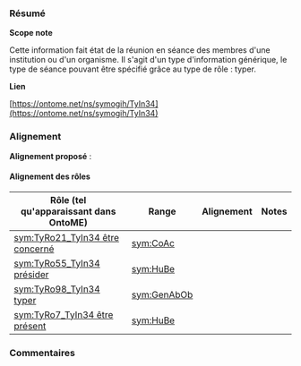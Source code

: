### Résumé

**Scope note**

Cette information fait état de la réunion en séance des membres d'une institution ou d'un organisme.	Il s'agit d'un type d'information générique, le type de séance pouvant être spécifié grâce au type de rôle : typer.

**Lien**

[https://ontome.net/ns/symogih/TyIn34](https://ontome.net/ns/symogih/TyIn34)

### Alignement

**Alignement proposé** :

#### Alignement des rôles

| Rôle (tel qu'apparaissant dans OntoME) | Range | Alignement | Notes |
| ----- | ----- | ----- | ----- |
| [sym:TyRo21_TyIn34 être concerné](https://ontome.net/ns/symogih/TyRo21_TyIn34) | [sym:CoAc](https://ontome.net/ns/symogih/CoAc) |   |   |
| [sym:TyRo55_TyIn34 présider](https://ontome.net/ns/symogih/TyRo55_TyIn34) | [sym:HuBe](https://ontome.net/ns/symogih/HuBe) |   |   |
| [sym:TyRo98_TyIn34 typer](https://ontome.net/ns/symogih/TyRo98_TyIn34) | [sym:GenAbOb](https://ontome.net/ns/symogih/GenAbOb) |   |   |
| [sym:TyRo7_TyIn34 être présent](https://ontome.net/ns/symogih/TyRo7_TyIn34) | [sym:HuBe](https://ontome.net/ns/symogih/HuBe) |   |   |

### Commentaires